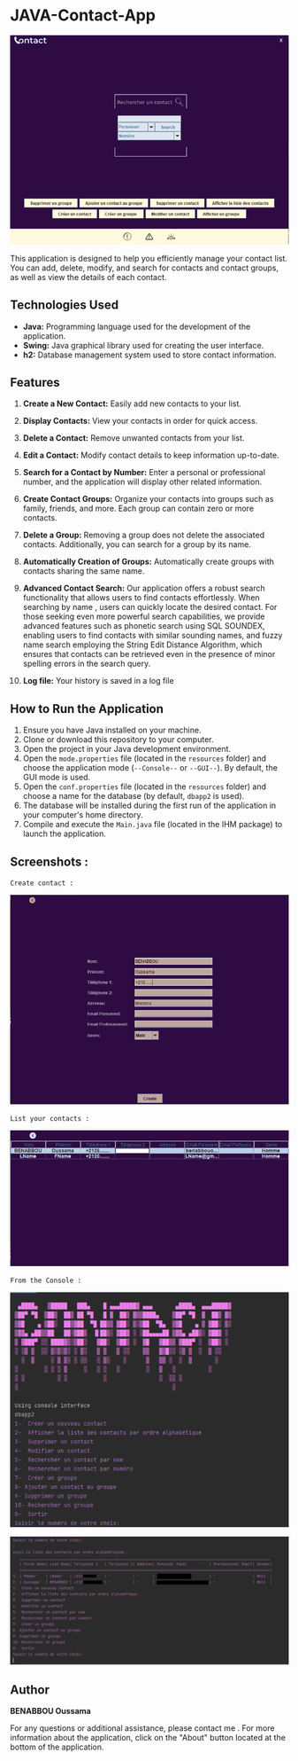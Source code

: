 # JAVA-Contact-App
![Contact Management Application](Assets/App.png)

This application is designed to help you efficiently manage your contact list. You can add, delete, modify, and search for contacts and contact groups, as well as view the details of each contact.

## Technologies Used

- **Java:** Programming language used for the development of the application.
- **Swing:** Java graphical library used for creating the user interface.
- **h2:** Database management system used to store contact information.

## Features

1. **Create a New Contact:** Easily add new contacts to your list.

2. **Display Contacts:** View your contacts in order for quick access.

3. **Delete a Contact:** Remove unwanted contacts from your list.

4. **Edit a Contact:** Modify contact details to keep information up-to-date.

5. **Search for a Contact by Number:** Enter a personal or professional number, and the application will display other related information.

6. **Create Contact Groups:** Organize your contacts into groups such as family, friends, and more. Each group can contain zero or more contacts.

7. **Delete a Group:** Removing a group does not delete the associated contacts. Additionally, you can search for a group by its name.

8. **Automatically Creation of Groups:** Automatically create groups with contacts sharing the same name.

9. **Advanced Contact Search:** Our application offers a robust search functionality that allows users to find contacts effortlessly. When searching by name , users can quickly locate the desired contact. For those seeking even more powerful search capabilities, we provide advanced features such as phonetic search using SQL SOUNDEX, enabling users to find contacts with similar sounding names, and fuzzy name search employing the String Edit Distance Algorithm, which ensures that contacts can be retrieved even in the presence of minor spelling errors in the search query.
10. **Log file:** Your history is saved in a log file

## How to Run the Application

1. Ensure you have Java installed on your machine.
2. Clone or download this repository to your computer.
3. Open the project in your Java development environment.
4. Open the `mode.properties` file (located in the `resources` folder) and choose the application mode (`--Console--` or `--GUI--`). By default, the GUI mode is used.
5. Open the `conf.properties` file (located in the `resources` folder) and choose a name for the database (by default, `dbapp2` is used).
6. The database will be installed during the first run of the application in your computer's home directory.
7. Compile and execute the `Main.java` file (located in the IHM package) to launch the application.

## Screenshots : 
    Create contact :
![Create contact](Assets/Createcontact.png)

    List your contacts : 
![List contacts](Assets/ContactsList.png)

    From the Console : 
![Launch app](Assets/console1.png)

![List contacts](Assets/console2.png)

## Author

**BENABBOU Oussama**

For any questions or additional assistance, please contact me .
For more information about the application, click on the "About" button located at the bottom of the application.

